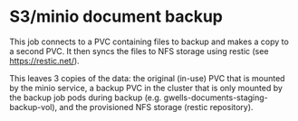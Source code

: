 # S3/minio document backup

This job connects to a PVC containing files to backup and makes a copy to a second PVC. It then syncs the files to NFS storage using restic (see https://restic.net/).

This leaves 3 copies of the data:  the original (in-use) PVC that is mounted by the minio service,
a backup PVC in the cluster that is only mounted by the backup job pods during backup (e.g. gwells-documents-staging-backup-vol), and the provisioned NFS storage (restic repository).
